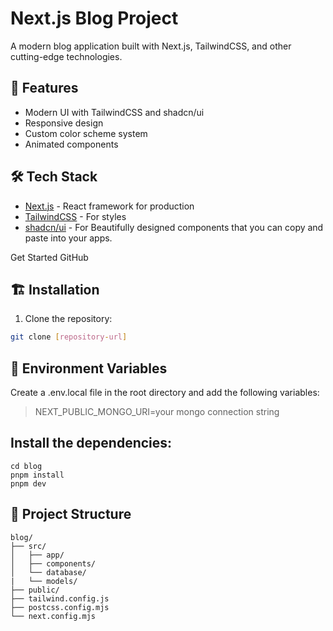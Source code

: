 # Next.js Blog Project

A modern blog application built with Next.js, TailwindCSS, and other cutting-edge technologies.

## 🚀 Features

- Modern UI with TailwindCSS and shadcn/ui
- Responsive design
- Custom color scheme system
- Animated components

## 🛠️ Tech Stack

- [Next.js](https://nextjs.org/) - React framework for production
- [TailwindCSS](https://tailwindcss.com/) - For styles
- [shadcn/ui](https://ui.shadcn.com/) - For Beautifully designed components that you can copy and paste into your apps.

Get Started
GitHub

## 🏗️ Installation

1. Clone the repository:
```bash
git clone [repository-url]
```
## 🎯 Environment Variables


Create a .env.local file in the root directory and add the following variables:

> NEXT_PUBLIC_MONGO_URI=your mongo connection string

## Install the dependencies:
```
cd blog
pnpm install
pnpm dev
```
## 🎨 Project Structure
```
blog/
├── src/
│   ├── app/
│   ├── components/
│   └── database/
|   └── models/
├── public/
├── tailwind.config.js
├── postcss.config.mjs
└── next.config.mjs